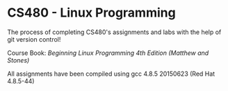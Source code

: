 # CS480 - Linux Programming
The process of completing CS480's assignments and labs with the help of git version control!

Course Book: *Beginning Linux Programming 4th Edition (Matthew and Stones)*

All assignments have been compiled using gcc 4.8.5 20150623 (Red Hat 4.8.5-44)
